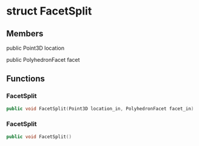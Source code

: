 # struct FacetSplit


## Members

public Point3D location

public PolyhedronFacet facet



## Functions

### FacetSplit

```cpp
public void FacetSplit(Point3D location_in, PolyhedronFacet facet_in)
```


### FacetSplit

```cpp
public void FacetSplit()
```




